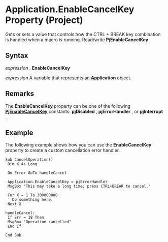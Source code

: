 
# Application.EnableCancelKey Property (Project)

Gets or sets a value that controls how the CTRL + BREAK key combination is handled when a macro is running. Read/write  **PjEnableCancelKey** .


## Syntax

 _expression_ . **EnableCancelKey**

 _expression_ A variable that represents an **Application** object.


## Remarks

The  **EnableCancelKey** property can be one of the following **[PjEnableCancelKey](a50ff9ef-7462-a414-8680-a127b1bdc9a3.md)** constants: **pjDisabled** , **pjErrorHandler** , or **pjInterrupt** .


## Example

The following example shows how you can use the  **EnableCancelKey** property to create a custom cancellation error handler.


```
Sub CancelOperation() 
 Dim X As Long 
 
 On Error GoTo handleCancel 
 
 Application.EnableCancelKey = pjErrorHandler 
 MsgBox "This may take a long time; press CTRL+BREAK to cancel." 
 
 For X = 1 To 300000000 
 ' Do something here. 
 Next X 
 
handleCancel: 
 If Err = 18 Then 
 MsgBox "Operation cancelled" 
 End If 
 
End Sub
```

